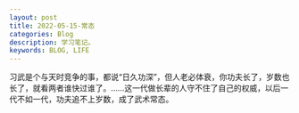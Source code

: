 ```yaml
---
layout: post
title: 2022-05-15-常态
categories: Blog
description: 学习笔记。
keywords: BLOG, LIFE
---
```


习武是个与天时竞争的事，都说“日久功深”，但人老必体衰，你功夫长了，岁数也长了，就看两者谁快过谁了。……这一代做长辈的人守不住了自己的权威，以后一代不如一代，功夫追不上岁数，成了武术常态。

